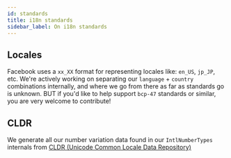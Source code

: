 ```yaml
---
id: standards
title: i18n standards
sidebar_label: On i18n standards
---
```


## Locales
Facebook uses a `xx_XX` format for representing locales like: `en_US`, `jp_JP`, etc.  We're actively working on separating our `language` + `country` combinations internally, and where we go from there as far as standards go is unknown. BUT if you'd like to help support `bcp-47` standards or similar, you are very welcome to contribute!

## CLDR
We generate all our number variation data found in our `IntlNumberTypes` internals from [CLDR (Unicode Common Locale Data Repository)](http://cldr.unicode.org/)
